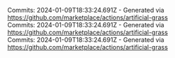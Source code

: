 Commits: 2024-01-09T18:33:24.691Z - Generated via https://github.com/marketplace/actions/artificial-grass
<br>
Commits: 2024-01-09T18:33:24.691Z - Generated via https://github.com/marketplace/actions/artificial-grass
<br>
Commits: 2024-01-09T18:33:24.691Z - Generated via https://github.com/marketplace/actions/artificial-grass
<br>
